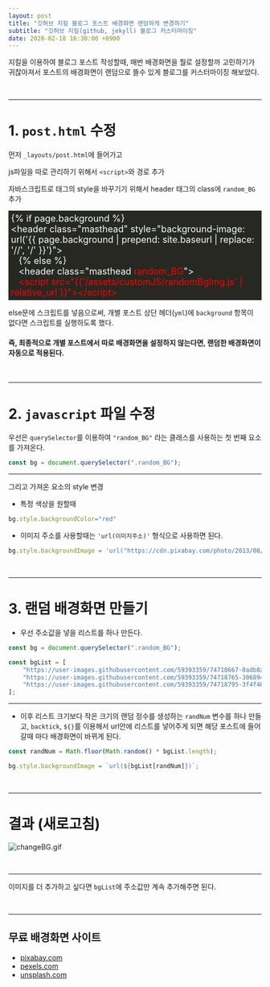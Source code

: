 ```yaml
---
layout: post
title: "깃허브 지킬 블로그 포스트 배경화면 랜덤하게 변경하기"
subtitle: "깃허브 지킬(github, jekyll) 블로그 커스터마이징"
date: 2020-02-18 16:30:00 +0900
---
```


지킬을 이용하여 블로그 포스트 작성할때, 매번 배경화면을 뭘로 설정할까 고민하기가 귀찮아져서 포스트의 배경화면이 랜덤으로 뜰수 있게 블로그를 커스터마이징 해보았다.

<br/>

---

# 1. `post.html` 수정

먼저 `_layouts/post.html`에 들어가고

js파일을 따로 관리하기 위해서 `<script>`와 경로 추가

자바스크립트로 태그의 style을 바꾸기기 위해서 header 태그의 class에 `random_BG` 추가

<div style="background-color:#272822; padding:5px; color:#f1ffff; font-size:18px;">
&#123;&#37; if page.background &#37;&#125;<br/>
&#60;header class="masthead" style="background-image: url('&#123;&#123; page.background | prepend: site.baseurl | replace: '//', '/' &#125;&#125;')"&#62;<br/>
&#160;&#160;  &#123;&#37; else &#37;&#125;<br/>
&#160;&#160;  &#60;header class="masthead <span style="color:red">random_BG</span>"&#62;<br/>
<span style="color:red">&#160;&#160;  &#60;script src="&#123;&#123;'/assets/customJS/randomBgImg.js' | relative_url &#125;&#125;"&#62;&#60;/script&#62;</span>
</div>

else문에 스크립트를 넣음으로써, 개별 포스트 상단 헤더(`yml`)에 `background` 항목이 없다면 스크립트를 실행하도록 했다.

#### 즉, 최종적으로 개별 포스트에서 따로 배경화면을 설정하지 않는다면, 랜덤한 배경화면이 자동으로 적용된다.

<br/>

---

# 2. `javascript` 파일 수정

우선은 `querySelector`를 이용하여 `"random_BG"` 라는 클래스를 사용하는 첫 번째 요소를 가져온다.

```js
const bg = document.querySelector(".random_BG");
```

---

그리고 가져온 요소의 style 변경

- 특정 색상을 원할때
```js
bg.style.backgroundColor="red"
```

- 이미지 주소를 사용할때는 `'url(이미지주소)'` 형식으로 사용하면 된다.
```js
bg.style.backgroundImage = 'url("https://cdn.pixabay.com/photo/2013/08/28/12/03/plumage-176723_960_720.jpg")';
```

<br/>

---

# 3. 랜덤 배경화면 만들기

- 우선 주소값을 넣을 리스트를 하나 만든다.

```js
const bg = document.querySelector(".random_BG");

const bgList = [
    "https://user-images.githubusercontent.com/59393359/74718667-0adb8a80-5276-11ea-8bc3-0e36c67cf28a.jpg",
    "https://user-images.githubusercontent.com/59393359/74718765-30689400-5276-11ea-8a91-dd7ce797074b.jpg",
    "https://user-images.githubusercontent.com/59393359/74718795-3f4f4680-5276-11ea-9f52-58bb99cb2db0.jpg"
];
```

---

- 이후 리스트 크기보다 작은 크기의 랜덤 정수를 생성하는 `randNum` 변수를 하나 만들고, `backtick`, `${}`를 이용해서 url안에 리스트를 넣어주게 되면 해당 포스트에 들어갈때 마다 배경화면이 바뀌게 된다.

```js
const randNum = Math.floor(Math.random() * bgList.length);

bg.style.backgroundImage = `url(${bgList[randNum]})`;
```

<br/>

---

# 결과 (새로고침)

![changeBG.gif](https://user-images.githubusercontent.com/59393359/74720122-9d7d2900-5278-11ea-9683-be4098a74a21.gif)

<br/>

---

이미지를 더 추가하고 싶다면 `bgList`에 주소값만 계속 추가해주면 된다.

<br/>

---

## 무료 배경화면 사이트

- [pixabay.com](https://pixabay.com/ko/)
- [pexels.com](https://www.pexels.com/)
- [unsplash.com](https://unsplash.com/)

<br/>
